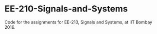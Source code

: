 # EE-210-Signals-and-Systems
Code for the assignments for EE-210, Signals and Systems, at IIT Bombay 2016.
